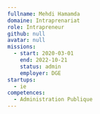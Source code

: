 ```yaml
---
fullname: Mehdi Hamamda
domaine: Intraprenariat
role: Intrapreneur
github: null
avatar: null
missions:
  - start: 2020-03-01
    end: 2022-10-21
    status: admin
    employer: DGE
startups:
  - ie
competences:
  - Administration Publique
---
```

